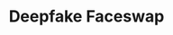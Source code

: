 ---
title: Deepfake Faceswap
emoji: 💻
colorFrom: green
colorTo: red
sdk: gradio
sdk_version: 4.44.0
app_file: app.py
pinned: true
license: apache-2.0
short_description: Faceswap application with fast swap with many ehance models.
---